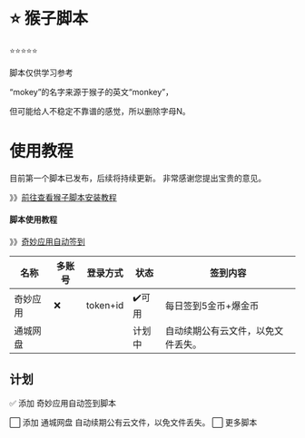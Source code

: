 # ⭐️ 猴子脚本

⭐️⭐️⭐️⭐️⭐️

脚本仅供学习参考

“mokey”的名字来源于猴子的英文“monkey”，

但可能给人不稳定不靠谱的感觉，所以删除字母N。

# 使用教程
目前第一个脚本已发布，后续将持续更新。
非常感谢您提出宝贵的意见。

》》[前往查看猴子脚本安装教程](https://github.com/quan-ge/mokey-qinglong/blob/main/help/mokey.md)

#### 脚本使用教程
》》[奇妙应用自动签到](https://github.com/quan-ge/mokey-qinglong/blob/main/help/qmyy.md)

| 名称 | 多账号 | 登录方式 | 状态 | 签到内容 |
| ---- | ---- | ---- | ---- | --- |
| 奇妙应用 | ❌ | token+id | ✔️可用 | 每日签到5金币+爆金币 |
| 通城网盘 |  |  | 计划中 | 自动续期公有云文件，以免文件丢失。 |

## 计划

✅ 添加 奇妙应用自动签到脚本

⬜ 添加 通城网盘 自动续期公有云文件，以免文件丢失。
⬜ 更多脚本
